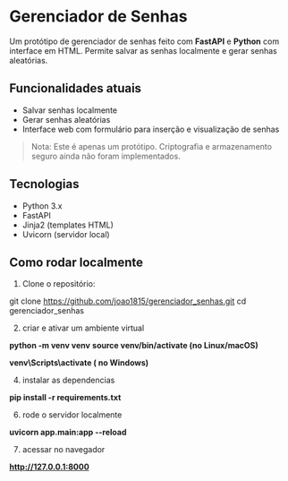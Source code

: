 # Gerenciador de Senhas

Um protótipo de gerenciador de senhas feito com **FastAPI** e **Python** com interface em HTML. Permite salvar as senhas localmente e gerar senhas aleatórias.

## Funcionalidades atuais

- Salvar senhas localmente
- Gerar senhas aleatórias
- Interface web com formulário para inserção e visualização de senhas

> Nota: Este é apenas um protótipo. Criptografia e armazenamento seguro ainda não foram implementados.

## Tecnologias

- Python 3.x
- FastAPI
- Jinja2 (templates HTML)
- Uvicorn (servidor local)

## Como rodar localmente

1. Clone o repositório:
   
git clone https://github.com/joao1815/gerenciador_senhas.git
cd gerenciador_senhas

2. criar e ativar um ambiente virtual

**python -m venv venv**
**source venv/bin/activate (no Linux/macOS)**

**venv\Scripts\activate  ( no Windows)**

4. instalar as dependencias

**pip install -r requirements.txt**

6. rode o servidor localmente

**uvicorn app.main:app --reload**

7. acessar no navegador

**http://127.0.0.1:8000**
